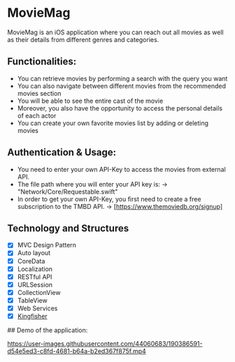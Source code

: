 # MovieMag

MovieMag is an iOS application where you can reach out all movies as well as their details from different genres and categories.

## Functionalities:
  - You can retrieve movies by performing a search with the query you want
  - You can also navigate between different movies from the recommended movies section
  - You will be able to see the entire cast of the movie
  - Moreover, you also have the opportunity to access the personal details of each actor
  - You can create your own favorite movies list by adding or deleting movies

## Authentication & Usage:
* You need to enter your own API-Key to access the movies from external API. 
* The file path where you will enter your API key is: -> "Network/Core/Requestable.swift"
* In order to get your own API-Key, you first need to create a free subscription to the TMBD API. -> [https://www.themoviedb.org/signup]

## Technology and Structures
- [x] MVC Design Pattern
- [x] Auto layout
- [x] CoreData
- [x] Localization
- [X] RESTful API
- [x] URLSession
- [x] CollectionView 
- [x] TableView 
- [x] Web Services
- [x] [Kingfisher](https://github.com/onevcat/Kingfisher)

## Demo of the application:

https://user-images.githubusercontent.com/44060683/190386591-d54e5ed3-c8fd-4681-b64a-b2ed367f875f.mp4
